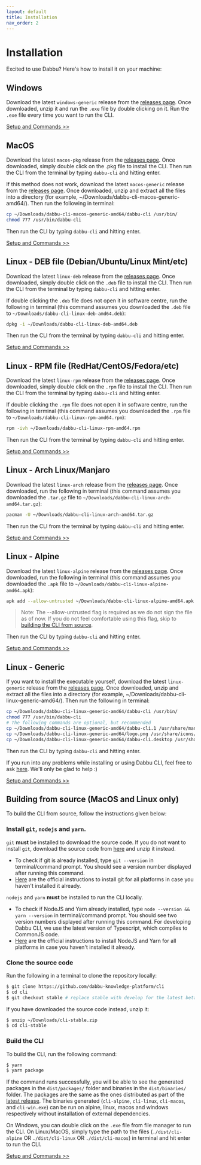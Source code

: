```yaml
---
layout: default
title: Installation
nav_order: 2
---
```


# Installation

Excited to use Dabbu? Here's how to install it on your machine:

## Windows

Download the latest `windows-generic` release from the [releases page](https://github.com/dabbu-knowledge-platform/cli/releases/latest). Once downloaded, unzip it and run the `.exe` file by double clicking on it. Run the `.exe` file every time you want to run the CLI.

[Setup and Commands \>\>](./setup-and-commands)

## MacOS

Download the latest `macos-pkg` release from the [releases page](https://github.com/dabbu-knowledge-platform/cli/releases/latest). Once downloaded, simply double click on the .pkg file to install the CLI. Then run the CLI from the terminal by typing `dabbu-cli` and hitting enter.

If this method does not work, download the latest `macos-generic` release from the [releases page](https://github.com/dabbu-knowledge-platform/cli/releases/latest). Once downloaded, unzip and extract all the files into a directory (for example, ~/Downloads/dabbu-cli-macos-generic-amd64/). Then run the following in terminal:

```bash
cp ~/Downloads/dabbu-cli-macos-generic-amd64/dabbu-cli /usr/bin/
chmod 777 /usr/bin/dabbu-cli
```

Then run the CLI by typing `dabbu-cli` and hitting enter.

[Setup and Commands \>\>](./setup-and-commands)

## Linux - DEB file (Debian/Ubuntu/Linux Mint/etc)

Download the latest `linux-deb` release from the [releases page](https://github.com/dabbu-knowledge-platform/cli/releases/latest). Once downloaded, simply double click on the `.deb` file to install the CLI. Then run the CLI from the terminal by typing `dabbu-cli` and hitting enter.

If double clicking the `.deb` file does not open it in software centre, run the following in terminal (this command assumes you downloaded the `.deb` file to `~/Downloads/dabbu-cli-linux-deb-amd64.deb`):

```bash
dpkg -i ~/Downloads/dabbu-cli-linux-deb-amd64.deb
```

Then run the CLI from the terminal by typing `dabbu-cli` and hitting enter.

[Setup and Commands \>\>](./setup-and-commands)

## Linux - RPM file (RedHat/CentOS/Fedora/etc)

Download the latest `linux-rpm` release from the [releases page](https://github.com/dabbu-knowledge-platform/cli/releases/latest). Once downloaded, simply double click on the `.rpm` file to install the CLI. Then run the CLI from the terminal by typing `dabbu-cli` and hitting enter.

If double clicking the `.rpm` file does not open it in software centre, run the following in terminal (this command assumes you downloaded the `.rpm` file to `~/Downloads/dabbu-cli-linux-rpm-amd64.rpm`):

```bash
rpm -ivh ~/Downloads/dabbu-cli-linux-rpm-amd64.rpm
```

Then run the CLI from the terminal by typing `dabbu-cli` and hitting enter.

[Setup and Commands \>\>](./setup-and-commands)

## Linux - Arch Linux/Manjaro

Download the latest `linux-arch` release from the [releases page](https://github.com/dabbu-knowledge-platform/cli/releases/latest). Once downloaded, run the following in terminal (this command assumes you downloaded the `.tar.gz` file to `~/Downloads/dabbu-cli-linux-arch-amd64.tar.gz`):

```bash
pacman -U ~/Downloads/dabbu-cli-linux-arch-amd64.tar.gz
```

Then run the CLI from the terminal by typing `dabbu-cli` and hitting enter.

[Setup and Commands \>\>](./setup-and-commands)

## Linux - Alpine

Download the latest `linux-alpine` release from the [releases page](https://github.com/dabbu-knowledge-platform/cli/releases/latest). Once downloaded, run the following in terminal (this command assumes you downloaded the `.apk` file to `~/Downloads/dabbu-cli-linux-alpine-amd64.apk`):

```bash
apk add --allow-untrusted ~/Downloads/dabbu-cli-linux-alpine-amd64.apk
```

> Note: The --allow-untrusted flag is required as we do not sign the file as of now. If you do not feel comfortable using this flag, skip to [building the CLI from source](#building-from-source-macos-and-linux-only).

Then run the CLI by typing `dabbu-cli` and hitting enter.

[Setup and Commands \>\>](./setup-and-commands)

## Linux - Generic

If you want to install the executable yourself, download the latest `linux-generic` release from the [releases page](https://github.com/dabbu-knowledge-platform/cli/releases/latest). Once downloaded, unzip and extract all the files into a directory (for example, ~/Downloads/dabbu-cli-linux-generic-amd64/). Then run the following in terminal:

```bash
cp ~/Downloads/dabbu-cli-linux-generic-amd64/dabbu-cli /usr/bin/
chmod 777 /usr/bin/dabbu-cli
# The following commands are optional, but recommended
cp ~/Downloads/dabbu-cli-linux-generic-amd64/dabbu-cli.1 /usr/share/man/man1/
cp ~/Downloads/dabbu-cli-linux-generic-amd64/logo.png /usr/share/icons/dabbu-cli.png
cp ~/Downloads/dabbu-cli-linux-generic-amd64/dabbu-cli.desktop /usr/share/applications/
```

Then run the CLI by typing `dabbu-cli` and hitting enter.

If you run into any problems while installing or using Dabbu CLI, feel free to ask [here](https://github.com/dabbu-knowledge-platform/cli/discussions/categories/q-a). We'll only be glad to help :)

[Setup and Commands \>\>](./setup-and-commands)

## Building from source (MacOS and Linux only)

To build the CLI from source, follow the instructions given below:

### Install `git`, `nodejs` and `yarn`.

`git` **must** be installed to download the source code. If you do not want to install `git`, download the source code from [here](https://github.com/dabbu-knowledge-platform/cli/archive/refs/heads/stable.zip) and unzip it instead.

- To check if git is already installed, type `git --version` in terminal/command prompt. You should see a version number displayed after running this command.
- [Here](https://github.com/git-guides/install-git) are the official instructions to install git for all platforms in case you haven't installed it already.

`nodejs` and `yarn` **must** be installed to run the CLI locally.

- To check if NodeJS and Yarn already installed, type `node --version && yarn --version` in terminal/command prompt. You should see two version numbers displayed after running this command. For developing Dabbu CLI, we use the latest version of Typescript, which compiles to CommonJS code.
- [Here](https://nodejs.org/en/download/package-manager/) are the official instructions to install NodeJS and Yarn for all platforms in case you haven't installed it already.

### Clone the source code

Run the following in a terminal to clone the repository locally:

```sh
$ git clone https://github.com/dabbu-knowledge-platform/cli
$ cd cli
$ git checkout stable # replace stable with develop for the latest beta version
```

If you have downloaded the source code instead, unzip it:

```sh
$ unzip ~/Downloads/cli-stable.zip
$ cd cli-stable
```

### Build the CLI

To build the CLI, run the following command:

```sh
$ yarn
$ yarn package
```

If the command runs successfully, you will be able to see the generated packages in the `dist/packages/` folder and binaries in the `dist/binaries/` folder. The packages are the same as the ones distributed as part of the [latest release](https://github.com/dabbu-knowledge-platform/cli/releases/latest/). The binaries generated (`cli-alpine`, `cli-linux`, `cli-macos`, and `cli-win.exe`) can be run on alpine, linux, macos and windows respectively without installation of external dependencies.

On Windows, you can double click on the `.exe` file from file manager to run the CLI. On Linux/MacOS, simply type the path to the files (`./dist/cli-alpine` OR `./dist/cli-linux` OR `./dist/cli-macos`) in terminal and hit enter to run the CLI.

[Setup and Commands \>\>](./setup-and-commands)
